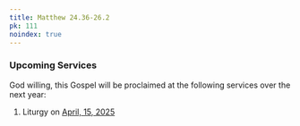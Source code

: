 ```yaml
---
title: Matthew 24.36-26.2
pk: 111
noindex: true
---
```


### Upcoming Services

God willing, this Gospel will be proclaimed at the following services over the next year:


1. Liturgy on [April, 15, 2025](https://orthocal.info/readings/gregorian/2025/04/15/)
